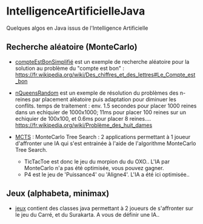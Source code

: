 # IntelligenceArtificielleJava

Quelques algos en Java issus de l'Intelligence Artificielle

## Recherche aléatoire (MonteCarlo)

- [compteEstBonSimplifié](https://github.com/EmmanuelADAM/IntelligenceArtificielleJava/tree/master/compteEstBonSimplifie/src) est un exemple de recherche aléatoire pour la solution au problème du "compte est bon" : https://fr.wikipedia.org/wiki/Des_chiffres_et_des_lettres#Le_Compte_est_bon

- [nQueensRandom](https://github.com/EmmanuelADAM/IntelligenceArtificielleJava/tree/master/nQueensRandom/src/centralised) est un exemple de résolution du problèmes des n-reines par placement aléatoire puis adaptation pour diminuer les conflits. temps de traitement : env. 1.5 secondes pour placer 1000 reines dans un echiquier de 1000x1000; 11ms pour placer 100 reines sur un echiquier de 100x100, et 0.6ms pour placer 8 reines.... https://fr.wikipedia.org/wiki/Problème_des_huit_dames

- [MCTS](https://github.com/EmmanuelADAM/IntelligenceArtificielleJava/tree/master/MCTS) : MonteCarlo Tree Search : 2 applications permettant à 1 joueur d'affronter une IA qui s'est entrainée à l'aide de l'algorithme MonteCarlo Tree Search.
  - TicTacToe est donc le jeu du morpion du du OXO.. L'IA par MonteCarlo n'a pas été optimisée, vous pouvez gagner.
  - P4 est le jeu de 'Puissance4' ou 'Aligne4'. L'IA a été ici optimisée.. 

## Jeux (alphabeta, minimax)

- [jeux](https://github.com/EmmanuelADAM/IntelligenceArtificielleJava/tree/master/jeux)  contient des classes java permettant à 2 joueurs de s'affronter sur le jeu du Carré, et du Surakarta. A vous de définir une IA..
